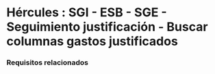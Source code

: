 # Hércules : SGI \- ESB \- SGE \- Seguimiento justificación \- Buscar columnas gastos justificados



### Requisitos relacionados






